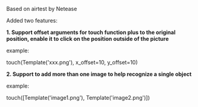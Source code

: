 Based on airtest by Netease

Added two features:

**1. Support offset arguments for touch function plus to the original position, enable it to click on the position outside of the picture**

  example:

  touch(Template('xxx.png'), x_offset=10, y_offset=10)

**2. Support to add more than one image to help recognize a single object**

  example:

  touch([Template('image1.png'), Template('image2.png')])





